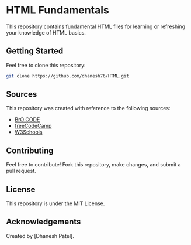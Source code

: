 # HTML Fundamentals

This repository contains fundamental HTML files for learning or refreshing your knowledge of HTML basics.

## Getting Started

Feel free to clone this repository:

```bash
git clone https://github.com/dhanesh76/HTML.git
```

## Sources

This repository was created with reference to the following sources:
- [BrO CODE](https://www.brocode.org/)
- [freeCodeCamp](https://www.freecodecamp.org/)
- [W3Schools](https://www.w3schools.com/)

## Contributing

Feel free to contribute! Fork this repository, make changes, and submit a pull request.

## License

This repository is under the MIT License.

## Acknowledgements

Created by [Dhanesh Patel].
